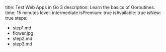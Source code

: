 title: Test Web Apps in Go 3
description: Learn the basics of Goroutines.
time: 15 minutes
level: intermediate
isPremium: true
isAvailable: true
isNew: true
steps:
- step1.md
- flower.jpg
- step2.md
- step3.md

